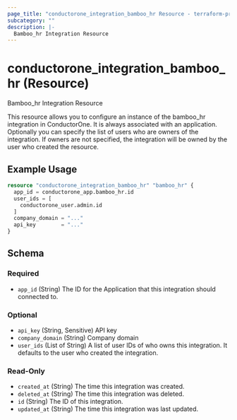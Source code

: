 ```yaml
---
page_title: "conductorone_integration_bamboo_hr Resource - terraform-provider-conductorone"
subcategory: ""
description: |-
  Bamboo_hr Integration Resource
---
```


# conductorone_integration_bamboo_hr (Resource)

Bamboo_hr Integration Resource

This resource allows you to configure an instance of the bamboo_hr integration in ConductorOne.
It is always associated with an application. Optionally you can specify the list of users who are owners of the integration.
If owners are not specified, the integration will be owned by the user who created the resource.

## Example Usage

```terraform
resource "conductorone_integration_bamboo_hr" "bamboo_hr" {
  app_id = conductorone_app.bamboo_hr.id
  user_ids = [
    conductorone_user.admin.id
  ]
  company_domain = "..."
  api_key        = "..."
}
```

<!-- schema generated by tfplugindocs -->
## Schema

### Required

- `app_id` (String) The ID for the Application that this integration should connected to.

### Optional

- `api_key` (String, Sensitive) API key
- `company_domain` (String) Company domain
- `user_ids` (List of String) A list of user IDs of who owns this integration. It defaults to the user who created the integration.

### Read-Only

- `created_at` (String) The time this integration was created.
- `deleted_at` (String) The time this integration was deleted.
- `id` (String) The ID of this integration.
- `updated_at` (String) The time this integration was last updated.
